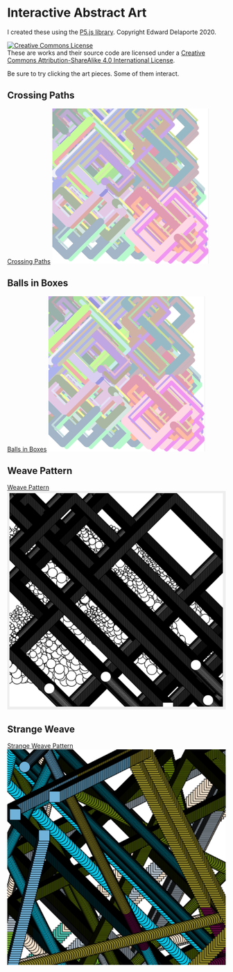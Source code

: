 # Interactive Abstract Art

I created these using the [P5.js library][1].
Copyright Edward Delaporte 2020.

[1]: https://p5js.org/reference/

<a rel="license" href="http://creativecommons.org/licenses/by-sa/4.0/"><img alt="Creative Commons License" style="border-width:0" src="https://i.creativecommons.org/l/by-sa/4.0/88x31.png" /></a><br />These are works and their source code are licensed under a <a rel="license" href="http://creativecommons.org/licenses/by-sa/4.0/">Creative Commons Attribution-ShareAlike 4.0 International License</a>.

Be sure to try clicking the art pieces. Some of them interact.

## Crossing Paths

[Crossing Paths](cross.html)
<a href="cross.html">
![Crossing Paths](boxes.PNG)
</a>

## Balls in Boxes

[Balls in Boxes](boxes.html)
<a href="boxes.html">
![Balls in Boxes](boxes.PNG)
</a>

## Weave Pattern

[Weave Pattern](weave.html)
<a href="weave.html">
![Weave Art Screenshot](weave2.PNG)
</a>

## Strange Weave

[Strange Weave Pattern](weave_strange.html)
<a href="weave_strange.html">
![Strange Weave Screenshot](weave_strange.PNG)
</a>
